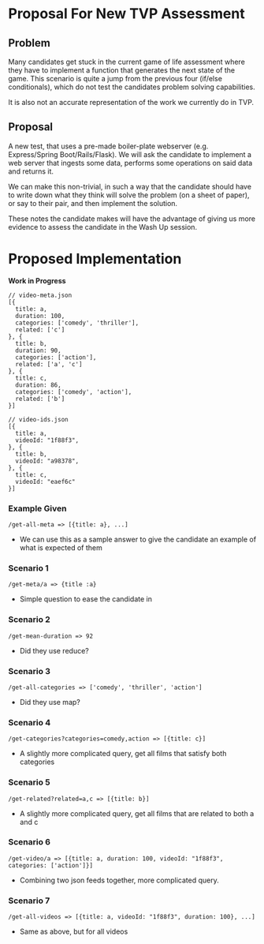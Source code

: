 # Proposal For New TVP Assessment

## Problem

Many candidates get stuck in the current game of life assessment where they have to implement a function that generates the next state of the game. This scenario is quite a jump from the previous four (if/else conditionals), which do not test the candidates problem solving capabilities.

It is also not an accurate representation of the work we currently do in TVP.

## Proposal

A new test, that uses a pre-made boiler-plate webserver (e.g. Express/Spring Boot/Rails/Flask). We will ask the candidate to implement a web server that ingests some data, performs some operations on said data and returns it.

We can make this non-trivial, in such a way that the candidate should have to write down what they think will solve the problem (on a sheet of paper), or say to their pair, and then implement the solution.

These notes the candidate makes will have the advantage of giving us more evidence to assess the candidate in the Wash Up session.

# Proposed Implementation

**Work in Progress**

```
// video-meta.json
[{
  title: a,
  duration: 100,
  categories: ['comedy', 'thriller'],
  related: ['c']
}, {
  title: b,
  duration: 90,
  categories: ['action'],
  related: ['a', 'c']
}, {
  title: c,
  duration: 86,
  categories: ['comedy', 'action'],
  related: ['b']
}]
```

```
// video-ids.json
[{
  title: a,
  videoId: "1f88f3",
}, {
  title: b,
  videoId: "a98378",
}, {
  title: c,
  videoId: "eaef6c"
}]
```

### Example Given
`/get-all-meta => [{title: a}, ...]`
* We can use this as a sample answer to give the candidate an example of what is expected of them

### Scenario 1
`/get-meta/a => {title :a}`
* Simple question to ease the candidate in

### Scenario 2
`/get-mean-duration => 92`
* Did they use reduce?

### Scenario 3
`/get-all-categories => ['comedy', 'thriller', 'action']`
* Did they use map?

### Scenario 4
`/get-categories?categories=comedy,action => [{title: c}]`
* A slightly more complicated query, get all films that satisfy both categories

### Scenario 5
`/get-related?related=a,c => [{title: b}]`
* A slightly more complicated query, get all films that are related to both a and c

### Scenario 6
`/get-video/a => [{title: a, duration: 100, videoId: "1f88f3", categories: ['action']}]`
* Combining two json feeds together, more complicated query.

### Scenario 7
`/get-all-videos => [{title: a, videoId: "1f88f3", duration: 100}, ...]`
* Same as above, but for all videos
